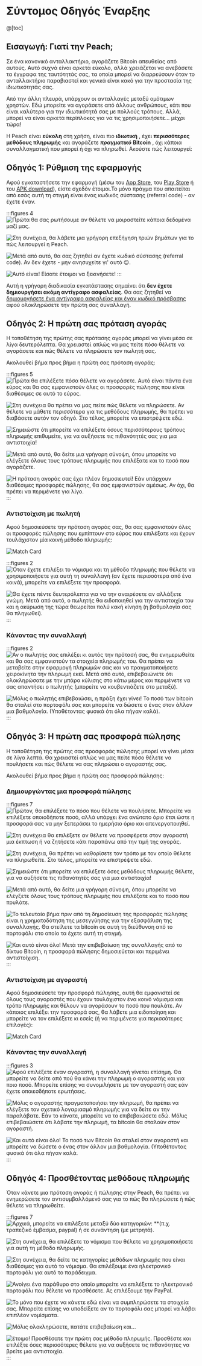 # Σύντομος Οδηγός Έναρξης

@[toc]

## Εισαγωγή: Γιατί την Peach;

Σε ένα κανονικό ανταλλακτήριο, αγοράζετε Bitcoin απευθείας από αυτούς. Αυτό συχνά είναι αρκετά εύκολο, αλλά χρειάζεται να ανεβάσετε τα έγγραφα της ταυτότητάς σας, τα οποία μπορεί να διαρρεύσουν όταν το ανταλλακτήριο παραβιαστεί και γενικά είναι κακό για την προστασία της ιδιωτικότητάς σας.

Από την άλλη πλευρά, υπάρχουν οι ανταλλαγές μεταξύ ομότιμων χρηστών. Εδώ μπορείτε να αγοράσετε από άλλους ανθρώπους, κάτι που είναι καλύτερο για την ιδιωτικότητά σας με πολλούς τρόπους. Αλλά, μπορεί να είναι αρκετά περίπλοκες για να τις χρησιμοποιήσετε... μέχρι τώρα!

Η Peach είναι **εύκολη** στη χρήση, είναι πιο **ιδιωτική** , έχει **περισσότερες μεθόδους πληρωμής** και αγοράζετε _**πραγματικό**_ **Bitcoin** , όχι κάποια συναλλαγματική που μπορεί ή όχι να πληρωθεί. Ακούστε πώς λειτουργεί:

## Οδηγός 1: Ρύθμιση της εφαρμογής

Αφού εγκαταστήσετε την εφαρμογή (μέσω του [App Store]($iosUrl$), του [Play Store]($androidUrl$) ή του [APK download](/gr/apk/)), είστε σχεδόν έτοιμοι.Το μόνο πράγμα που απαιτείται από εσάς αυτή τη στιγμή είναι ένας κωδικός σύστασης (referral code) - αν έχετε έναν.

:::figures 4
![Πρώτα θα σας ρωτήσουμε αν θέλετε να μοιραστείτε κάποια δεδομένα μαζί μας.](/img/faq/quickstart/onboarding/usage-data.png)

![Στη συνέχεια, θα λάβετε μια γρήγορη επεξήγηση τριών βημάτων για το πώς λειτουργεί η Peach.](/img/faq/quickstart/onboarding/1.png)

![Μετά από αυτό, θα σας ζητηθεί αν έχετε κωδικό σύστασης (referral code). Αν δεν έχετε - μην ανησυχείτε γι' αυτό 😉.](/img/faq/quickstart/onboarding/new.png)

![Αυτό είναι! Είσατε έτοιμοι να ξεκινήσετε!](/img/faq/quickstart/onboarding/created.png)
:::

Αυτή η γρήγορη διαδικασία εγκατάστασης σημαίνει ότι **δεν έχετε δημιουργήσει ακόμη αντίγραφο ασφαλείας**. Θα σας ζητηθεί να [δημιουργήσετε ένα αντίγραφο ασφαλείας και έναν κωδικό πρόσβασης](/gr/faq/account/) αφού ολοκληρώσετε την πρώτη σας συναλλαγή.

## Οδηγός 2: Η πρώτη σας πρόταση αγοράς

Η τοποθέτηση της πρώτης σας πρότασης αγοράς μπορεί να γίνει μέσα σε λίγα δευτερόλεπτα. Θα χρειαστεί απλώς να μας πείτε πόσο θέλετε να αγοράσετε και πώς θέλετε να πληρώσετε τον πωλητή σας.

Ακολουθεί βήμα προς βήμα η πρώτη σας πρόταση αγοράς:

:::figures 5
![Πρώτα θα επιλέξετε πόσα θέλετε να αγοράσετε. Αυτό είναι πάντα ένα εύρος και θα σας εμφανιστούν όλες οι προσφορές πώλησης που είναι διαθέσιμες σε αυτό το εύρος.](/img/faq/quickstart/buy/BuyStep1.png)

![Στη συνέχεια θα πρέπει να μας πείτε πώς θέλετε να πληρώσετε. Αν θέλετε να μάθετε περισσότερα για τις μεθόδους πληρωμής, θα πρέπει να [διαβάσετε αυτόν τον οδηγό](#guide-4-Προσθέτοντας-μεθόδους-πληρωμής). Στο τέλος, μπορείτε να επιστρέψετε εδώ.](/img/faq/quickstart/buy/BuyStep2.png)

![Σημειώστε ότι μπορείτε να επιλέξετε όσους περισσότερους τρόπους πληρωμής επιθυμείτε, για να αυξήσετε τις πιθανότητές σας για μια αντιστοιχία!](/img/faq/quickstart/buy/BuyStep3.png)

![Μετά από αυτό, θα δείτε μια γρήγορη σύνοψη, όπου μπορείτε να ελέγξετε όλους τους τρόπους πληρωμής που επιλέξατε και το ποσό που αγοράζετε.](/img/faq/quickstart/buy/BuyStep4.png)

![Η πρόταση αγοράς σας έχει πλέον δημοσιευτεί! Εάν υπάρχουν διαθέσιμες προσφορές πώλησης, θα σας εμφανιστούν αμέσως. Αν όχι, θα πρέπει να περιμένετε για λίγο.](/img/faq/quickstart/buy/BuyStep5.png)
:::

### Αντιστοίχιση με πωλητή

Αφού δημοσιεύσετε την πρόταση αγοράς σας, θα σας εμφανιστούν όλες οι προσφορές πώλησης που εμπίπτουν στο εύρος που επιλέξατε και έχουν τουλάχιστον μία κοινή μέθοδο πληρωμής:

![Match Card](/img/faq/quickstart/buy/MatchCardExplainer.png)

:::figures 2
![Όταν έχετε επιλέξει το νόμισμα και τη μέθοδο πληρωμής που θέλετε να χρησιμοποιήσετε για αυτή τη συναλλαγή (αν έχετε περισσότερα από ένα κοινά), μπορείτε να επιλέξετε την προσφορά.](/img/faq/quickstart/buy/BuyStep6.png)

![Θα έχετε πέντε δευτερόλεπτα για να την αναιρέσετε αν αλλάξετε γνώμη. Μετά από αυτό, ο πωλητής θα ειδοποιηθεί για την αντιστοιχία του και η ακύρωση της τώρα θεωρείται πολύ κακή κίνηση (η βαθμολογία σας θα πληγωθεί).](/img/faq/quickstart/buy/BuyStep7.png)
:::

### Κάνοντας την συναλλαγή

:::figures 2
![Αν ο πωλητής σας επιλέξει κι αυτός την πρότασή σας, θα ενημερωθείτε και θα σας εμφανιστούν τα στοιχεία πληρωμής του. Θα πρέπει να μεταβείτε στην εφαρμογή πληρωμών σας και να πραγματοποιήσετε χειροκίνητα την πληρωμή εκεί. Μετά από αυτό, επιβεβαιώνετε ότι ολοκληρώσατε με την μπάρα κύλισης στο κάτω μέρος και περιμένετε να σας απαντήσει ο πωλητής (μπορείτε να κουβεντιάζετε στο μεταξύ).](/img/faq/quickstart/buy/BuyStep8.png)

![Μόλις ο πωλητής επιβεβαιώσει, η πράξη έχει γίνει! Το ποσό των bitcoin θα σταλεί στο πορτοφόλι σας και μπορείτε να δώσετε ο ένας στον άλλον μια βαθμολογία. (Υποθέτοντας φυσικά ότι όλα πήγαν καλά).](/img/faq/quickstart/buy/BuyStep9.png)
:::

## Οδηγός 3: Η πρώτη σας προσφορά πώλησης

Η τοποθέτηση της πρώτης σας προσφοράς πώλησης μπορεί να γίνει μέσα σε λίγα λεπτά. Θα χρειαστεί απλώς να μας πείτε πόσο θέλετε να πουλήσετε και πώς θέλετε να σας πληρώσει ο αγοραστής σας.

Ακολουθεί βήμα προς βήμα η πρώτη σας προσφορά πώλησης:

### Δημιουργώντας μια προσφορά πώλησης

:::figures 7
![Πρώτον, θα επιλέξετε το πόσο που θέλετε να πουλήσετε. Μπορείτε να επιλέξετε οποιοδήποτε ποσό, αλλά υπάρχει ένα ανώτατο όριο έτσι ώστε η προσφορά σας να μην ξεπεράσει το ημερήσιο όριο και απενεργοποιηθεί.](/img/faq/quickstart/sell/SellStep01.png)

![Στη συνέχεια θα επιλέξετε αν θέλετε να προσφέρετε στον αγοραστή μια έκπτωση ή να ζητήσετε κάτι παραπάνω από την τιμή της αγοράς.](/img/faq/quickstart/sell/SellStep02.png)

![Στη συνέχεια, θα πρέπει να καθορίσετε τον τρόπο με τον οποίο θέλετε να πληρωθείτε. Στο τέλος, μπορείτε να επιστρέψετε εδώ.](/img/faq/quickstart/sell/SellStep03.png)

![Σημειώστε ότι μπορείτε να επιλέξετε όσες μεθόδους πληρωμής θέλετε, για να αυξήσετε τις πιθανότητές σας για μια αντιστοιχία!](/img/faq/quickstart/sell/SellStep04.png)

![Μετά από αυτό, θα δείτε μια γρήγορη σύνοψη, όπου μπορείτε να ελέγξετε όλους τους τρόπους πληρωμής που επιλέξατε και το ποσό που πουλάτε.](/img/faq/quickstart/sell/SellStep05.png)

![Το τελευταίο βήμα πριν από τη δημοσίευση της προσφοράς πώλησης είναι η χρηματοδότηση της μεσεγγύησης για την εξασφάλιση της συναλλαγής. Θα στείλετε τα bitcoin σε αυτή τη διεύθυνση από το πορτοφόλι στο οποίο τα έχετε αυτή τη στιγμή.](/img/faq/quickstart/sell/SellStep06.png)

![Και αυτό είναι όλο! Μετά την επιβεβαίωση της συναλλαγής από το δίκτυο Bitcoin, η προσφορά πώλησης δημοσιεύεται και περιμένει αντιστοίχιση.](/img/faq/quickstart/sell/SellStep07.png)
:::

### Αντιστοίχιση με αγοραστή

Αφού δημοσιεύσετε την προσφορά πώλησης, αυτή θα εμφανιστεί σε όλους τους αγοραστές που έχουν τουλάχιστον ένα κοινό νόμισμα και τρόπο πληρωμής και θέλουν να αγοράσουν το ποσό που πουλάτε. Αν κάποιος επιλέξει την προσφορά σας, θα λάβετε μια ειδοποίηση και μπορείτε να τον επιλέξετε κι εσείς (ή να περιμένετε για περισσότερες επιλογές):

![Match Card](/img/faq/quickstart/sell/MatchCardExplainer.png)

### Κάνοντας την συναλλαγή

:::figures 3
![Αφού επιλέξετε έναν αγοραστή, η συναλλαγή γίνεται επίσημη. Θα μπορείτε να δείτε από πού θα κάνει την πληρωμή ο αγοραστής και για ποιο ποσό. Μπορείτε επίσης να συνομιλήσετε με τον αγοραστή σας εάν έχετε οποιεσδήποτε ερωτήσεις.](/img/faq/quickstart/sell/SellStep08.png)

![Μόλις ο αγοραστής πραγματοποιήσει την πληρωμή, θα πρέπει να ελέγξετε τον σχετικό λογαριασμό πληρωμής για να δείτε αν την παραλάβατε. Εάν το κάνατε, μπορείτε να το επιβεβαιώσετε εδώ. Μόλις επιβεβαιώσετε ότι λάβατε την πληρωμή, τα bitcoin θα σταλούν στον αγοραστή.](/img/faq/quickstart/sell/SellStep09.png)

![Και αυτό είναι όλο! Το ποσό των Bitcoin θα σταλεί στον αγοραστή και μπορείτε να δώσετε ο ένας στον άλλον μια βαθμολογία. (Υποθέτοντας φυσικά ότι όλα πήγαν καλά.](/img/faq/quickstart/sell/SellStep10.png)
:::

## Οδηγός 4: Προσθέτοντας μεθόδους πληρωμής

Όταν κάνετε μια πρόταση αγοράς ή πώλησης στην Peach, θα πρέπει να ενημερώσετε τον αντισυμβαλλόμενό σας για το πώς θα πληρώσετε ή πώς θέλετε να πληρωθείτε.

:::figures 7
![Αρχικά, μπορείτε να επιλέξετε μεταξύ δύο κατηγοριών: **(π.χ. τραπεζικό έμβασμα, paypal) ή σε **συνάντηση** (με μετρητά).](/img/faq/quickstart/add-payment-method/AddPM01.png)

![Στη συνέχεια, θα επιλέξετε το νόμισμα που θέλετε να χρησιμοποιήσετε για αυτή τη μέθοδο πληρωμής.](/img/faq/quickstart/add-payment-method/AddPM02.png)

![Στη συνέχεια, θα δείτε τις κατηγορίες μεθόδων πληρωμής που είναι διαθέσιμες για αυτό το νόμισμα. Θα επιλέξουμε ένα ηλεκτρονικό πορτοφόλι για αυτό το παράδειγμα.](/img/faq/quickstart/add-payment-method/AddPM03.png)

![Ανοίγει ένα παράθυρο στο οποίο μπορείτε να επιλέξετε το ηλεκτρονικό πορτοφόλι που θέλετε να προσθέσετε. Ας επιλέξουμε την PayPal.](/img/faq/quickstart/add-payment-method/AddPM04.png)

![Το μόνο που έχετε να κάνετε εδώ είναι να συμπληρώσετε τα στοιχεία σας. Μπορείτε επίσης να υποδείξετε αν το πορτοφόλι σας μπορεί να λάβει επιπλέον νομίσματα.](/img/faq/quickstart/add-payment-method/AddPM05.png)

![Μόλις ολοκληρώσετε, πατάτε επιβεβαίωση και...](/img/faq/quickstart/add-payment-method/AddPM06.png)

![έτοιμο! Προσθέσατε την πρώτη σας μέθοδο πληρωμής. Προσθέστε και επιλέξτε όσες περισσότερες θέλετε για να αυξήσετε τις πιθανότητες να βρείτε μια αντιστοιχία.](/img/faq/quickstart/add-payment-method/AddPM07.png)
:::
